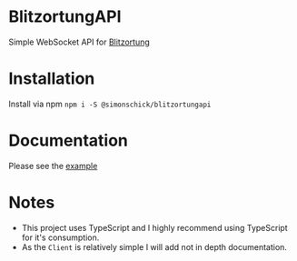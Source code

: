 # BlitzortungAPI

Simple WebSocket API for [Blitzortung](https://www.blitzortung.org)

# Installation

Install via npm `npm i -S @simonschick/blitzortungapi`

# Documentation

Please see the [example](example.ts)

# Notes

 - This project uses TypeScript and I highly recommend using TypeScript for it's consumption.
 - As the `Client` is relatively simple I will add not in depth documentation.
